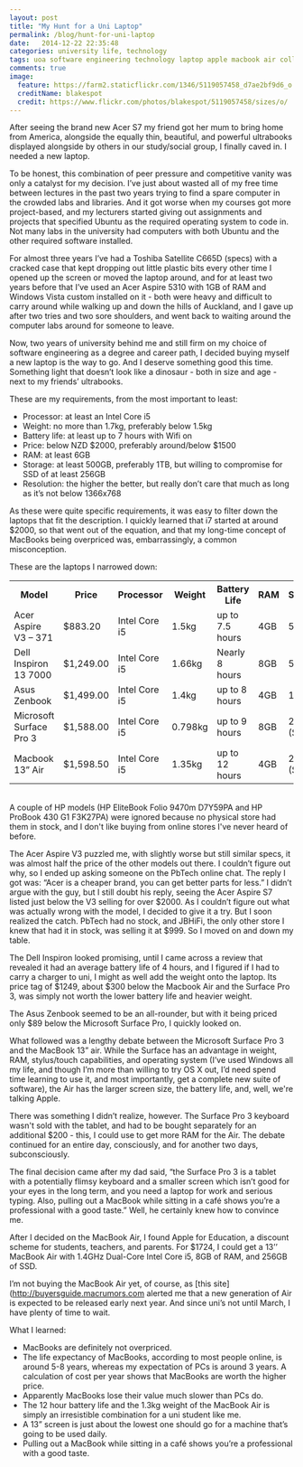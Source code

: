 ```yaml
---
layout: post
title: "My Hunt for a Uni Laptop"
permalink: /blog/hunt-for-uni-laptop
date:   2014-12-22 22:35:48
categories: university life, technology
tags: uoa software engineering technology laptop apple macbook air college university
comments: true
image:
  feature: https://farm2.staticflickr.com/1346/5119057458_d7ae2bf9d6_o.jpg
  creditName: blakespot
  credit: https://www.flickr.com/photos/blakespot/5119057458/sizes/o/
---
```


After seeing the brand new Acer S7 my friend got her mum to bring home from America, alongside the equally thin, beautiful, and powerful ultrabooks displayed alongside by others in our study/social group, I finally caved in. I needed a new laptop.

To be honest, this combination of peer pressure and competitive vanity was only a catalyst for my decision. I’ve just about wasted all of my free time between lectures in the past two years trying to find a spare computer in the crowded labs and libraries. And it got worse when my courses got more project-based, and my lecturers started giving out assignments and projects that specified Ubuntu as the required operating system to code in. Not many labs in the university had computers with both Ubuntu and the other required software installed.

For almost three years I’ve had a Toshiba Satellite C665D (specs) with a cracked case that kept dropping out little plastic bits every other time I opened up the screen or moved the laptop around, and for at least two years before that I’ve used an Acer Aspire 5310 with 1GB of RAM and Windows Vista custom installed on it - both were heavy and difficult to carry around while walking up and down the hills of Auckland, and I gave up after two tries and two sore shoulders, and went back to waiting around the computer labs around for someone to leave.

Now, two years of university behind me and still firm on my choice of software engineering as a degree and career path, I decided buying myself a new laptop is the way to go. And I deserve something good this time. Something light that doesn’t look like a dinosaur - both in size and age - next to my friends’ ultrabooks.

These are my requirements, from the most important to least:

* Processor: at least an Intel Core i5
* Weight: no more than 1.7kg, preferably below 1.5kg
* Battery life: at least up to 7 hours with Wifi on
* Price: below NZD $2000, preferably around/below $1500
* RAM: at least 6GB
* Storage: at least 500GB, preferably 1TB, but willing to compromise for SSD of at least 256GB
* Resolution: the higher the better, but really don’t care that much as long as it’s not below 1366x768

As these were quite specific requirements, it was easy to filter down the laptops that fit the description. I quickly learned that i7 started at around $2000, so that went out of the equation, and that my long-time concept of MacBooks being overpriced was, embarrassingly, a common misconception. 

These are the laptops I narrowed down:


<table style="width:100%;">
  <tr>
    <th>Model</th>
    <th>Price</th>
    <th>Processor</th>
    <th>Weight</th>
    <th>Battery Life</th>
    <th>RAM</th>
    <th>Storage</th>
    <th>Size</th>
    <th>Resolution</th>
  </tr>
  <tr>
    <td>Acer Aspire V3 – 371</td>
    <td>$883.20</td>
    <td>Intel Core i5</td>
    <td>1.5kg</td>
    <td>up to 7.5 hours</td>
    <td>4GB</td>
    <td>500GB</td>
    <td>13.3”</td>
    <td>1366x768</td>
  </tr>
  <tr>
    <td>Dell Inspiron 13 7000</td>
    <td>$1,249.00</td>
    <td>Intel Core i5</td>
    <td>1.66kg</td>
    <td>Nearly 8 hours</td>
    <td>8GB</td>
    <td>500GB</td>
    <td>13.3”</td>
    <td>1920x1080</td>
  </tr>
  <tr>
    <td>Asus Zenbook</td>
    <td>$1,499.00</td>
    <td>Intel Core i5</td>
    <td>1.4kg</td>
    <td>up to 8 hours</td>
    <td>4GB</td>
    <td>1TB</td>
    <td>13.3”</td>
    <td>1366x768</td>
  </tr>
  <tr>
    <td>Microsoft Surface Pro 3</td>
    <td>$1,588.00</td>
    <td>Intel Core i5</td>
    <td>0.798kg</td>
    <td>up to 9 hours</td>
    <td>8GB</td>
    <td>256GB (SSD)</td>
    <td>12”</td>
    <td>2160x1440</td>
  </tr>
  <tr>
    <td>Macbook 13” Air</td>
    <td>$1,598.50</td>
    <td>Intel Core i5</td>
    <td>1.35kg</td>
    <td>up to 12 hours</td>
    <td>4GB</td>
    <td>256GB (SSD)</td>
    <td>13.3”</td>
    <td>1440x900</td>
  </tr>
</table>

<br/>
A couple of HP models (HP EliteBook Folio 9470m D7Y59PA and HP ProBook 430 G1 F3K27PA) were ignored because no physical store had them in stock, and I don't like buying from online stores I've never heard of before.

The Acer Aspire V3 puzzled me, with slightly worse but still similar specs, it was almost half the price of the other models out there. I couldn’t figure out why, so I ended up asking someone on the PbTech online chat. The reply I got was: “Acer is a cheaper brand, you can get better parts for less.” I didn’t argue with the guy, but I still doubt his reply, seeing the Acer Aspire S7 listed just below the V3 selling for over $2000. As I couldn’t figure out what was actually wrong with the model, I decided to give it a try. But I soon realized the catch. PbTech had no stock, and JBHiFi, the only other store I knew that had it in stock, was selling it at $999. So I moved on and down my table.

The Dell Inspiron looked promising, until I came across a review that revealed it had an average battery life of 4 hours, and I figured if I had to carry a charger to uni, I might as well add the weight onto the laptop. Its price tag of $1249, about $300 below the Macbook Air and the Surface Pro 3, was simply not worth the lower battery life and heavier weight.

The Asus Zenbook seemed to be an all-rounder, but with it being priced only $89 below the Microsoft Surface Pro, I quickly looked on.

What followed was a lengthy debate between the Microsoft Surface Pro 3 and the MacBook 13” air. While the Surface has an advantage in weight, RAM, stylus/touch capabilities, and operating system (I’ve used Windows all my life, and though I’m more than willing to try OS X out, I’d need spend time learning to use it, and most importantly, get a complete new suite of software), the Air has the larger screen size, the battery life, and, well, we're talking Apple.

There was something I didn’t realize, however. The Surface Pro 3 keyboard wasn't sold with the tablet, and had to be bought separately for an additional $200 - this, I could use to get more RAM for the Air. The debate continued for an entire day, consciously, and for another two days, subconsciously.

The final decision came after my dad said, “the Surface Pro 3 is a tablet with a potentially flimsy keyboard and a smaller screen which isn’t good for your eyes in the long term, and you need a laptop for work and serious typing. Also, pulling out a MacBook while sitting in a café shows you’re a professional with a good taste.” Well, he certainly knew how to convince me.

After I decided on the MacBook Air, I found Apple for Education, a discount scheme for students, teachers, and parents. For $1724, I could get a 13’’ MacBook Air with 1.4GHz Dual-Core Intel Core i5, 8GB of RAM, and 256GB of SSD.

I’m not buying the MacBook Air yet, of course, as [this site](http://buyersguide.macrumors.com alerted me that a new generation of Air is expected to be released early next year. And since uni’s not until March, I have plenty of time to wait.


What I learned:

* MacBooks are definitely not overpriced.
* The life expectancy of MacBooks, according to most people online, is around 5-8 years, whereas my expectation of PCs is around 3 years. A calculation of cost per year shows that MacBooks are worth the higher price.
* Apparently MacBooks lose their value much slower than PCs do.
* The 12 hour battery life and the 1.3kg weight of the MacBook Air is simply an irresistible combination for a  uni student like me.
* A 13” screen is just about the lowest one should go for a machine that’s going to be used daily.
* Pulling out a MacBook while sitting in a café shows you’re a professional with a good taste.

